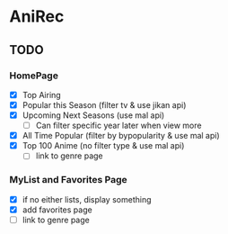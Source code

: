 # AniRec

## TODO

### HomePage

- [x] Top Airing
- [x] Popular this Season (filter tv & use jikan api)
- [x] Upcoming Next Seasons (use mal api)
  - [ ] Can filter specific year later when view more
- [x] All Time Popular (filter by bypopularity & use mal api)
- [x] Top 100 Anime (no filter type & use mal api)
  - [ ] link to genre page

### MyList and Favorites Page

- [x] if no either lists, display something
- [x] add favorites page
- [ ] link to genre page
